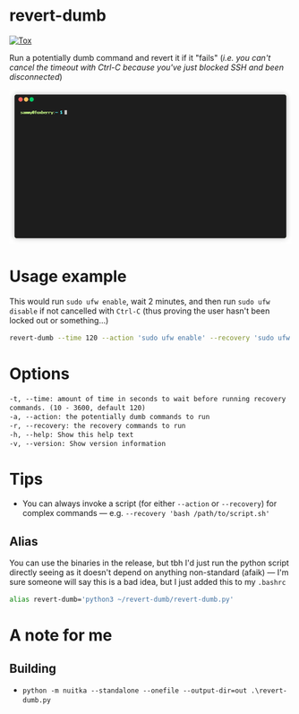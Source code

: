 # revert-dumb
[![Tox](https://github.com/theresnotime/revert-dumb/actions/workflows/tox.yml/badge.svg)](https://github.com/theresnotime/revert-dumb/actions/workflows/tox.yml)

Run a potentially dumb command and revert it if it "fails" (_i.e. you can't cancel the timeout with Ctrl-C because you've just blocked SSH and been disconnected_)

![GIF animation of the revert-dumb workflow](render1664399973923.gif)

# Usage example
This would run `sudo ufw enable`, wait 2 minutes, and then run `sudo ufw disable` if not cancelled with `Ctrl-C` (thus proving the user hasn't been locked out or something...)

```bash
revert-dumb --time 120 --action 'sudo ufw enable' --recovery 'sudo ufw disable'
```

# Options
```
-t, --time: amount of time in seconds to wait before running recovery commands. (10 - 3600, default 120)
-a, --action: the potentially dumb commands to run
-r, --recovery: the recovery commands to run
-h, --help: Show this help text
-v, --version: Show version information
```

# Tips
- You can always invoke a script (for either `--action` or `--recovery`) for complex commands — e.g. `--recovery 'bash /path/to/script.sh'`


## Alias
You can use the binaries in the release, but tbh I'd just run the python script directly seeing as it doesn't depend on anything non-standard (afaik) — I'm sure someone will say this is a bad idea, but I just added this to my `.bashrc`

```bash
alias revert-dumb='python3 ~/revert-dumb/revert-dumb.py'
```

# A note for me
## Building
 - `python -m nuitka --standalone --onefile --output-dir=out .\revert-dumb.py`